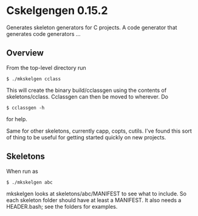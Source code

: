 # Cskelgengen 0.15.2

Generates skeleton generators for C projects. A code generator that generates code generators ...

## Overview

From the top-level directory run

    $ ./mkskelgen cclass

This will create the binary build/cclassgen using the contents of
skeletons/cclass. Cclassgen can then be moved to wherever. Do

    $ cclassgen -h

for help.

Same for other skeletons, currently capp, copts, cutils. I've found this sort of
thing to be useful for getting started quickly on new projects.

## Skeletons

When run as

    $ ./mkskelgen abc

mkskelgen looks at skeletons/abc/MANIFEST to see what to include. So each
skeleton folder should have at least a MANIFEST. It also needs a HEADER.bash;
see the folders for examples.
